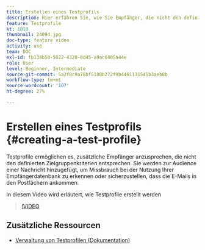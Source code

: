 ```yaml
---
title: Erstellen eines Testprofils
description: Hier erfahren Sie, wie Sie Empfänger, die nicht den definierten Targeting-Kriterien entsprechen, ansprechen können, um eine betrügerische Nutzung Ihrer Empfängerdatenbank zu erkennen oder sicherzustellen, dass die E-Mails in die Postfächer gelangen.
feature: Testprofile
kt: 1810
thumbnail: 24094.jpg
doc-type: feature video
activity: use
team: DOC
exl-id: fb138b50-5022-4320-8d45-a9ac6405a44e
role: User
level: Beginner, Intermediate
source-git-commit: 5a2f8c9a78bf5100b272f9b4461131545b3aeb8b
workflow-type: tm+mt
source-wordcount: '107'
ht-degree: 27%

---
```


# Erstellen eines Testprofils {#creating-a-test-profile}

Testprofile ermöglichen es, zusätzliche Empfänger anzusprechen, die nicht den definierten Zielgruppenkriterien entsprechen. Sie werden zur Audience einer Nachricht hinzugefügt, um Missbrauch bei der Nutzung Ihrer Empfängerdatenbank zu erkennen oder sicherzustellen, dass die E-Mails in den Postfächern ankommen.

In diesem Video wird erläutert, wie Testprofile erstellt werden

>[!VIDEO](https://video.tv.adobe.com/v/24094?quality=12)

## Zusätzliche Ressourcen

* [Verwaltung von Testprofilen (Dokumentation)](https://experienceleague.adobe.com/docs/campaign-standard/using/profiles-and-audiences/managing-profiles/managing-test-profiles.html)

